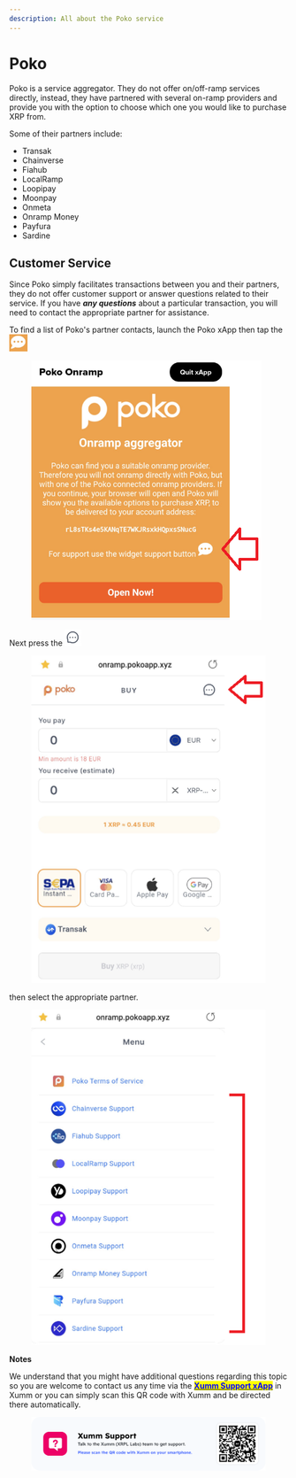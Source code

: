 ```yaml
---
description: All about the Poko service
---
```


# Poko

Poko is a service aggregator. They do not offer on/off-ramp services directly, instead, they have partnered with several on-ramp providers and provide you with the option to choose which one you would like to purchase XRP from.

Some of their partners include:

* Transak
* Chainverse
* Fiahub
* LocalRamp
* Loopipay
* Moonpay
* Onmeta
* Onramp Money
* Payfura
* Sardine

## Customer Service

Since Poko simply facilitates transactions between you and their partners, they do not offer customer support or answer questions related to their service. If you have _**any questions**_ about a particular transaction, you will need to contact the appropriate partner for assistance.

To find a list of Poko's partner contacts, launch the Poko xApp then tap the ![](<../../.gitbook/assets/image (21).png>)

<figure><img src="../../.gitbook/assets/Poko 1.png" alt=""><figcaption></figcaption></figure>

Next press the ![](<../../.gitbook/assets/image (16).png>)

<figure><img src="../../.gitbook/assets/Poko 2.png" alt=""><figcaption></figcaption></figure>

then select the appropriate partner.

<figure><img src="../../.gitbook/assets/Poko 3.png" alt=""><figcaption></figcaption></figure>

&#x20;

**Notes**

We understand that you might have additional questions regarding this topic so you are welcome to contact us any time via the [<mark style="color:blue;">**Xumm Support xApp**</mark>](https://xumm.app/detect/xapp:xumm.support?ref=helpcenter) in Xumm or you can simply scan this QR code with Xumm and be directed there automatically.

<figure><img src="../../.gitbook/assets/Support banner Xumm.png" alt=""><figcaption></figcaption></figure>

